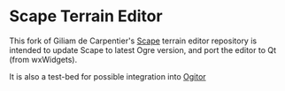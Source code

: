 # Scape Terrain Editor

This fork of Giliam de Carpentier's [Scape](http://www.decarpentier.nl/scape) terrain editor repository is intended to update Scape to latest Ogre version, and port the editor to Qt (from wxWidgets).


It is also a test-bed for possible integration into [Ogitor](http://www.ogitor.org)
